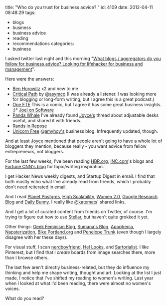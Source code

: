title: "Who do you trust for business advice? "
id: 4109
date: 2012-04-11 08:48:29
tags: 
- blogs
- business
- business advice
- reading
- recommendations
categories: 
- business

I asked twitter last night and this morning "[What blogs / aggregators do you follow for business advice? Looking for lifehacker for business and management](https://twitter.com/#!/selenamarie/status/189880474099916800)".

Here were the answers: 
<!--more-->

*   [Ben Horowitz](http://bhorowitz.com/) x2 and new to me
*   [Critical Path](http://itunes.apple.com/us/podcast/the-critical-path/id442816705) by @[asymco](http://twitter.com/asymco) (I was already a listener. I was looking more for blogging or long-form writing, but I agree this is a great podcast.)
*   [One FTE](http://onefte.com) This is a comic, but I agree it has some great business insights. ;)*   [Joel on Software](http://www.joelonsoftware.com/)
*   [Panda Whale](http://pandawhale.com/) I've already found [Joyce's](http://twitter.com/troutgirl) thread about adjustable desks useful, and shared it with friends.
*   [Rands in Repose](http://www.randsinrepose.com/)
*   [Unicorn Free](http://unicornfree.com/) @[amyhoy's](http://twitter.com/amyhoy) business blog. Infrequently updated, though.

And at least [Joyce](http://twitter.com/troutgirl) mentioned that people aren't going to have a whole lot of bloggers they mention, because really - you want advice from fellow entrepreneurs, not bloggers. 

For the last few weeks, I've been reading [HBR.org](http://blogs.hbr.org/), [INC.com](http://www.inc.com/)'s blogs and [Fortune CNN's blog](http://management.fortune.cnn.com/) for topic/writing inspiration. 

I get Hacker News weekly digests, and Startup Digest in email. I find that both mostly echo what I've already read from friends, which I probably don't need reiterated in email.

And I read [Planet Postgres](http://planet.postgresql.org), [High Scalability](http://highscalability.com/blog/2012/3/9/stuff-the-internet-says-on-scalability-for-march-9-2012.html), [Women 2.0](http://www.women2.org/5-lessons-from-zuck/), [Google Research Blog](http://googleresearch.blogspot.com/2012/01/data-and-code-open-sourced-from-googles.html?utm_source=feedburner&utm_medium=feed&utm_campaign=Feed%3A+blogspot%2FgJZg+%28Official+Google+Research+Blog%29) and [Daily Bunny](http://dailybunny.org/post/20408076443/bunny-is-a-scholarly-bunny). I really like [@katemats](http://twitter.com/katemats)' shared links. 

And I get a lot of curated content from friends on Twitter, of course. I'm trying to figure out how to use [Stellar](http://stellar.io/selenamarie/flow), but haven't quite grokked it yet.

Other things: [Geek Feminism Blog](http://geekfeminism.org/2012/04/01/the-gap-and-the-wall/), [Sumana's Blog](http://www.harihareswara.net/sumana/2012/02/05/0), [Apophenia](http://www.zephoria.org/thoughts/archives/2012/01/23/how-parents-normalized-teen-password-sharing.html?utm_source=feedburner&utm_medium=feed&utm_campaign=Feed%3A+zephoria%2Fthoughts+%28apophenia%29), [Napsterization](http://napsterization.org/stories/archives/000769.html),  [Bike Portland.org](http://bikeportland.org/2012/02/10/riding-along-with-paul-jeffery-on-his-daily-ride-up-mt-tabor-67010?utm_source=feedburner&utm_medium=feed&utm_campaign=Feed%3A+BikePortland+%28BikePortland.org%29) and [Penelope Trunk](http://blog.penelopetrunk.com/) (even though I largely disagree with her these days).

For visual stuff, I scan [nerdboyfriend](http://nerdboyfriend.tumblr.com/), [Hel Looks](http://hel-looks.com/20120404_02/), and [Sartorialist](http://www.thesartorialist.com/). I like Pinterest, but I find that I *create* boards from image searches there, more than I browse others. 

The last few aren't directly business-related, but they do influence my thinking and help me shape writing, thought and art. Looking at the list I just made, I notice that I've shifted my reading to women's writing. Last year when I looked at what I'd been reading, there were almost no women's voices. 

What do you read?
